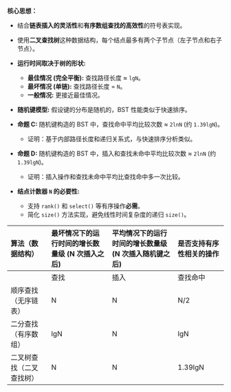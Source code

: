 
**核心思想：**

- 结合**链表插入的灵活性**和**有序数组查找的高效性**的符号表实现。
- 使用**二叉查找树**这种数据结构，每个结点最多有两个子节点（左子节点和右子节点）。
- **运行时间取决于树的形状:**
    
    - **最佳情况 (完全平衡):** 查找路径长度 ≈ `lgN`。
    - **最坏情况 (单链):** 查找路径长度 = `N`。
    - **一般情况:** 更接近最佳情况。
- **随机键模型:** 假设键的分布是随机的，BST 性能类似于快速排序。
    
- **命题 C:** 随机键构造的 BST 中，查找命中平均比较次数 ≈ `2lnN` (约 `1.39lgN`)。
    - 证明：基于内部路径长度和递归关系式，与快速排序分析类似。
- **命题 D:** 随机键构造的 BST 中，插入和查找未命中平均比较次数 ≈ `2lnN` (约 `1.39lgN`)。
    - 证明：插入操作和查找未命中平均比查找命中多一次比较。
- **结点计数器 `N` 的必要性:**
    - 支持 `rank()` 和 `select()` 等有序操作**必需**。
    - 简化 `size()` 方法实现，避免线性时间复杂度的递归 `size()`。

|算法（数据结构）|最坏情况下的运行时间的增长数量级 (N 次插入之后)|平均情况下的运行时间的增长数量级 (N 次插入随机键之后)|是否支持有序性相关的操作|
|:--|:--|:--|:--|
||查找|插入|查找命中|
|顺序查找（无序链表）|N|N|N/2|
|二分查找（有序数组）|lgN|N|lgN|
|二叉树查找（二叉查找树）|N|N|1.39lgN|